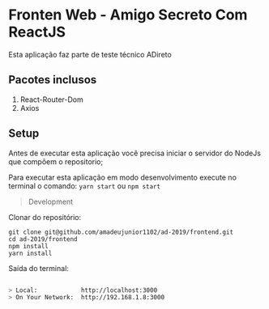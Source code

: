 # Fronten Web - Amigo Secreto Com ReactJS

Esta aplicação faz parte de teste técnico ADireto

## Pacotes inclusos

1. React-Router-Dom
2. Axios

## Setup

Antes de executar esta aplicação você precisa iniciar o servidor do NodeJs que compõem o repositorio;

Para executar esta aplicação em modo desenvolvimento execute no terminal o comando:
`yarn start` ou `npm start`

> Development

Clonar do repositório:

    git clone git@github.com/amadeujunior1102/ad-2019/frontend.git
    cd ad-2019/frontend
    npm install
    yarn install


Saída do terminal:

```bash

> Local:            http://localhost:3000
> On Your Network:  http://192.168.1.8:3000

```

